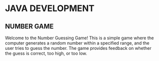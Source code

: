 # JAVA DEVELOPMENT
## NUMBER GAME
Welcome to the Number Guessing Game! This is a simple game where the computer generates a random number within a specified range, and the user tries to guess the number. The game provides feedback on whether the guess is correct, too high, or too low.
